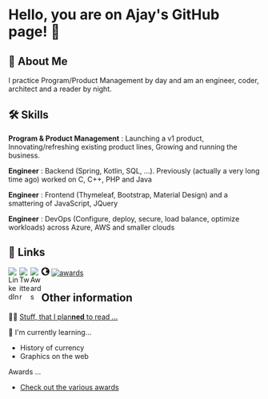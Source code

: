 
# Hello, you are on Ajay's GitHub page! 👋


## 🚀 About Me
I practice Program/Product Management by day and am an engineer, coder, architect and a reader by night.


## 🛠 Skills
**Program & Product Management** :  Launching a v1 product,  Innovating/refreshing existing product lines, Growing and running the business.

**Engineer** : Backend (Spring, Kotlin, SQL, ...).   Previously (actually a very long time ago) worked on C, C++, PHP and Java

**Engineer** : Frontend (Thymeleaf, Bootstrap, Material Design) and a smattering of JavaScript, JQuery

**Engineer** : DevOps  (Configure, deploy, secure, load balance, optimize workloads) across Azure, AWS and smaller clouds



## 🔗 Links
[![portfolio](https://raw.githubusercontent.com/iconic/open-iconic/master/svg/globe.svg)](https://www.github.com/ajaycode/interests)
[<img align="left" alt="LinkedIn" width="22px" color=blue src="https://cdn.jsdelivr.net/npm/simple-icons@v3/icons/linkedin.svg" />][linkedin]
[<img align="left" alt="Twitter" width="22px" src="https://cdn.jsdelivr.net/npm/simple-icons@v3/icons/twitter.svg" />][twitter]
[<img align="left" alt="Awards" width="22px" src="https://cdn.jsdelivr.net/npm/bootstrap-icons@1.7.2/icons/award.svg" />][awards]
[![awards](https://commons.wikimedia.org/wiki/File:Trophy_Flat_Icon.svg)](https://www.gummadi.net/ajay_interests)


## Other information
👩‍💻 [Stuff, that I plan**ned** to read ...](https://github.com/ajaycode/interests/blob/master/interests.md)

🧠 I'm currently learning...
- History of currency
- Graphics on the web

Awards ...
- [Check out the various awards](https://www.gummadi.net/ajay_interests)

<!---
👯‍♀️ I'm looking to collaborate on...

💬 Ask me about...

📫 How to reach me...

😄 Pronouns...

⚡️ Fun fact...
-->
<!---
## Screenshots

![App Screenshot](https://via.placeholder.com/468x300?text=App+Screenshot+Here)
-->

[linkedin]: https://www.linkedin.com/in/ajaygummadi
[twitter]: https://twitter.com/ajay_innovate
[awards]: https://www.gummadi.net/ajay_interests
